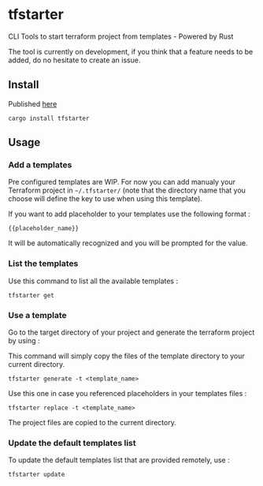# tfstarter

CLI Tools to start terraform project from templates - Powered by Rust

The tool is currently on development, if you think that a feature needs to be added, do no hesitate to create an issue.

## Install

Published [here](https://crates.io/crates/tfstarter)


```
cargo install tfstarter
```

## Usage

### Add a templates

Pre configured templates are WIP. For now you can add manualy your Terraform project in `~/.tfstarter/` (note that the directory name that you choose will define the key to use when using this template).

If you want to add placeholder to your templates use the following format : 
```
{{placeholder_name}}
```
It will be automatically recognized and you will be prompted for the value.


### List the templates

Use this command to list all the available templates : 

```
tfstarter get
```

### Use a template 

Go to the target directory of your project and generate the terraform project by using :

This command will simply copy the files of the template directory to your current directory.

```
tfstarter generate -t <template_name>
```

Use this one in case you referenced placeholders in your templates files : 

```
tfstarter replace -t <template_name>
```

The project files are copied to the current directory.

### Update the default templates list

To update the default templates list that are provided remotely, use :

```
tfstarter update
```